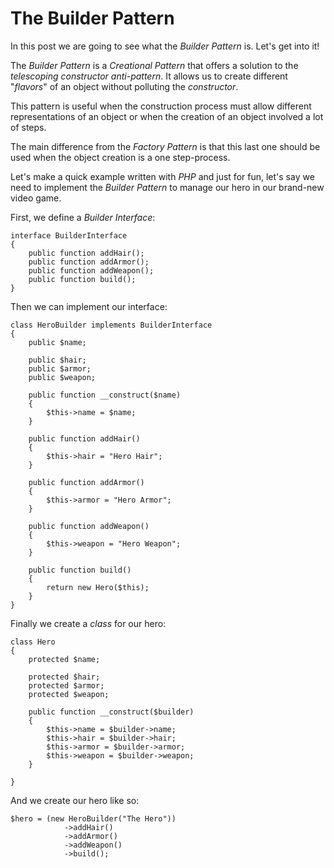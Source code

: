 # The Builder Pattern #

In this post we are going to see what the _Builder Pattern_ is. Let's get into it!

The _Builder Pattern_ is a _Creational Pattern_ that offers a solution to the _telescoping constructor anti-pattern_. It allows us to create different "_flavors_" of an object without polluting the _constructor_. 

This pattern is useful when the construction process must allow different representations of an object or when the creation of an object involved a lot of steps.

The main difference from the _Factory Pattern_ is that this last one should be used when the object creation is a one step-process.

Let's make a quick example written with _PHP_ and just for fun, let's say we need to implement the _Builder Pattern_ to manage our hero in our brand-new video game.

First, we define a _Builder Interface_:

	interface BuilderInterface
	{
		public function addHair();
		public function addArmor();
		public function addWeapon();
		public function build();
	}

Then we can implement our interface:

	class HeroBuilder implements BuilderInterface
	{
		public $name;

		public $hair;
		public $armor;
		public $weapon;
		
		public function __construct($name)
		{
			$this->name = $name;
		}

		public function addHair()
		{
			$this->hair = "Hero Hair";
		}
		
		public function addArmor()
		{
			$this->armor = "Hero Armor";
		}
		
		public function addWeapon()
		{
			$this->weapon = "Hero Weapon";
		}
		
		public function build()
		{
			return new Hero($this);
		}
	}

Finally we create a _class_ for our hero:

	class Hero
	{
		protected $name;

		protected $hair;
		protected $armor;
		protected $weapon;
		
		public function __construct($builder)
		{
			$this->name = $builder->name;
			$this->hair = $builder->hair;
			$this->armor = $builder->armor;
			$this->weapon = $builder->weapon;
		}
		
	}

And we create our hero like so:

	$hero = (new HeroBuilder("The Hero"))
				->addHair()
				->addArmor()
				->addWeapon()
				->build();